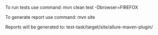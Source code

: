 ﻿To run tests use command:
mvn clean test -Dbrowser=FIREFOX

To generate report use command:
mvn site

Reports will be generated to:
 test-task/target/site/allure-maven-plugin/